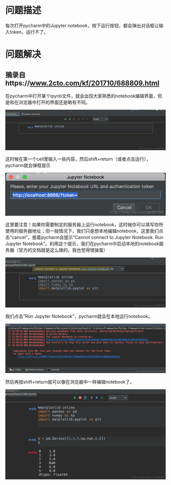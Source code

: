 # 问题描述

每次打开pycharm中的Jupyter notebook，按下运行按钮，都会弹出对话框让输入token，运行不了。

# 问题解决

## 摘录自https://www.2cto.com/kf/201710/688809.html

在pycharm中打开某个ipynb文件，就会出现大家熟悉的notebook编辑界面，但是和在浏览器中打开的界面还是略有不同。

![avatar](https://github.com/allmissing/machine-learning-notebook/blob/master/tool/MackDownPhotos/1.png)

这时候在第一个cell里输入一些内容，然后shift+return（或者点击运行），pycharm就会弹框提示

![avatar](https://github.com/allmissing/machine-learning-notebook/blob/master/tool/MackDownPhotos/2.png)

这里要注意！如果你需要制定的服务器上运行notebook，这时候你可以填写你所使用的服务器地址；但一般情况下，我们只是想本地编辑notebook，这里我们点击“cancel”。接着pycharm会提示”Cannot connect to Jupyter Notebook. Run Jupyter Notebook”。利用这个提示，我们在pycharm中启动本地的notebook服务器（官方的文档就是这么做的，我也觉得很操蛋）

![avatar](https://github.com/allmissing/machine-learning-notebook/blob/master/tool/MackDownPhotos/3.png)

我们点击”Run Jupyter Notebook”，pycharm就会在本地运行notebook。

![avatar](https://github.com/allmissing/machine-learning-notebook/blob/master/tool/MackDownPhotos/4.png)

然后再按shift+return就可以像在浏览器中一样编辑notebook了。

![avatar](https://github.com/allmissing/machine-learning-notebook/blob/master/tool/MackDownPhotos/5.png)
